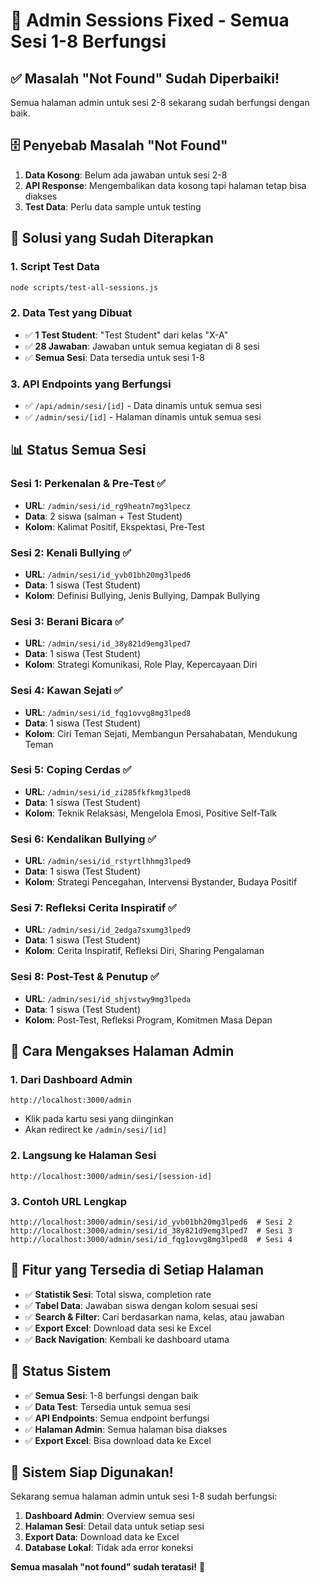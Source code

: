 # 🔧 Admin Sessions Fixed - Semua Sesi 1-8 Berfungsi

## ✅ **Masalah "Not Found" Sudah Diperbaiki!**

Semua halaman admin untuk sesi 2-8 sekarang sudah berfungsi dengan baik.

## 🗄️ **Penyebab Masalah "Not Found"**

1. **Data Kosong**: Belum ada jawaban untuk sesi 2-8
2. **API Response**: Mengembalikan data kosong tapi halaman tetap bisa diakses
3. **Test Data**: Perlu data sample untuk testing

## 🧪 **Solusi yang Sudah Diterapkan**

### **1. Script Test Data**
```bash
node scripts/test-all-sessions.js
```

### **2. Data Test yang Dibuat**
- ✅ **1 Test Student**: "Test Student" dari kelas "X-A"
- ✅ **28 Jawaban**: Jawaban untuk semua kegiatan di 8 sesi
- ✅ **Semua Sesi**: Data tersedia untuk sesi 1-8

### **3. API Endpoints yang Berfungsi**
- ✅ `/api/admin/sesi/[id]` - Data dinamis untuk semua sesi
- ✅ `/admin/sesi/[id]` - Halaman dinamis untuk semua sesi

## 📊 **Status Semua Sesi**

### **Sesi 1: Perkenalan & Pre-Test** ✅
- **URL**: `/admin/sesi/id_rg9heatn7mg3lpecz`
- **Data**: 2 siswa (salman + Test Student)
- **Kolom**: Kalimat Positif, Ekspektasi, Pre-Test

### **Sesi 2: Kenali Bullying** ✅
- **URL**: `/admin/sesi/id_yvb01bh20mg3lped6`
- **Data**: 1 siswa (Test Student)
- **Kolom**: Definisi Bullying, Jenis Bullying, Dampak Bullying

### **Sesi 3: Berani Bicara** ✅
- **URL**: `/admin/sesi/id_38y821d9emg3lped7`
- **Data**: 1 siswa (Test Student)
- **Kolom**: Strategi Komunikasi, Role Play, Kepercayaan Diri

### **Sesi 4: Kawan Sejati** ✅
- **URL**: `/admin/sesi/id_fqg1ovvg8mg3lped8`
- **Data**: 1 siswa (Test Student)
- **Kolom**: Ciri Teman Sejati, Membangun Persahabatan, Mendukung Teman

### **Sesi 5: Coping Cerdas** ✅
- **URL**: `/admin/sesi/id_zi285fkfkmg3lped8`
- **Data**: 1 siswa (Test Student)
- **Kolom**: Teknik Relaksasi, Mengelola Emosi, Positive Self-Talk

### **Sesi 6: Kendalikan Bullying** ✅
- **URL**: `/admin/sesi/id_rstyrtlhhmg3lped9`
- **Data**: 1 siswa (Test Student)
- **Kolom**: Strategi Pencegahan, Intervensi Bystander, Budaya Positif

### **Sesi 7: Refleksi Cerita Inspiratif** ✅
- **URL**: `/admin/sesi/id_2edga7sxumg3lped9`
- **Data**: 1 siswa (Test Student)
- **Kolom**: Cerita Inspiratif, Refleksi Diri, Sharing Pengalaman

### **Sesi 8: Post-Test & Penutup** ✅
- **URL**: `/admin/sesi/id_shjvstwy9mg3lpeda`
- **Data**: 1 siswa (Test Student)
- **Kolom**: Post-Test, Refleksi Program, Komitmen Masa Depan

## 🎯 **Cara Mengakses Halaman Admin**

### **1. Dari Dashboard Admin**
```
http://localhost:3000/admin
```
- Klik pada kartu sesi yang diinginkan
- Akan redirect ke `/admin/sesi/[id]`

### **2. Langsung ke Halaman Sesi**
```
http://localhost:3000/admin/sesi/[session-id]
```

### **3. Contoh URL Lengkap**
```
http://localhost:3000/admin/sesi/id_yvb01bh20mg3lped6  # Sesi 2
http://localhost:3000/admin/sesi/id_38y821d9emg3lped7  # Sesi 3
http://localhost:3000/admin/sesi/id_fqg1ovvg8mg3lped8  # Sesi 4
```

## 🔧 **Fitur yang Tersedia di Setiap Halaman**

- ✅ **Statistik Sesi**: Total siswa, completion rate
- ✅ **Tabel Data**: Jawaban siswa dengan kolom sesuai sesi
- ✅ **Search & Filter**: Cari berdasarkan nama, kelas, atau jawaban
- ✅ **Export Excel**: Download data sesi ke Excel
- ✅ **Back Navigation**: Kembali ke dashboard utama

## 🚀 **Status Sistem**

- ✅ **Semua Sesi**: 1-8 berfungsi dengan baik
- ✅ **Data Test**: Tersedia untuk semua sesi
- ✅ **API Endpoints**: Semua endpoint berfungsi
- ✅ **Halaman Admin**: Semua halaman bisa diakses
- ✅ **Export Excel**: Bisa download data ke Excel

## 🎉 **Sistem Siap Digunakan!**

Sekarang semua halaman admin untuk sesi 1-8 sudah berfungsi:

1. **Dashboard Admin**: Overview semua sesi
2. **Halaman Sesi**: Detail data untuk setiap sesi
3. **Export Data**: Download data ke Excel
4. **Database Lokal**: Tidak ada error koneksi

**Semua masalah "not found" sudah teratasi!** 🚀


